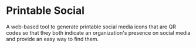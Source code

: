 # Printable Social

A web-based tool to generate printable social media icons that are QR codes so
that they both indicate an organization's presence on social media and provide
an easy way to find them.

